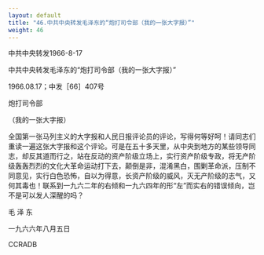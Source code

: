 ```yaml
---
layout: default
title: "46.中共中央转发毛泽东的“炮打司令部（我的一张大字报）”"
weight: 46
---
```


中共中央转发1966-8-17

中共中央转发毛泽东的“炮打司令部（我的一张大字报）”

1966.08.17；中发［66］407号

炮打司令部

（我的一张大字报）

全国第一张马列主义的大字报和人民日报评论员的评论，写得何等好呵！请同志们重读一遍这张大字报和这个评论。可是在五十多天里，从中央到地方的某些领导同志，却反其道而行之，站在反动的资产阶级立场上，实行资产阶级专政，将无产阶级轰轰烈烈的文化大革命运动打下去，颠倒是非，混淆黑白，围剿革命派，压制不同意见，实行白色恐怖，自以为得意，长资产阶级的威风，灭无产阶级的志气，又何其毒也！联系到一九六二年的右倾和一九六四年的形“左”而实右的错误倾向，岂不是可以发人深醒的吗？

毛  泽  东

一九六六年八月五日

CCRADB

